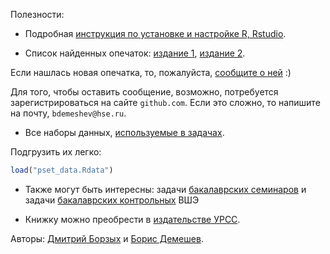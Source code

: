 Полезности:

* Подробная [инструкция по установке и настройке R, Rstudio](https://bdemeshev.github.io/installation/r/R_installation.html).

* Список найденных опечаток: [издание 1](https://github.com/bdemeshev/em_pset/raw/master/errata/errata_I/metrics_errata_I.pdf), [издание 2](https://github.com/bdemeshev/empset/issues?q=).

Если нашлась новая опечатка, то, пожалуйста, [сообщите о ней](https://github.com/bdemeshev/empset/issues/new) :) 

Для того, чтобы оставить сообщение, возможно, потребуется зарегистрироваться на сайте `github.com`. Если это сложно, то напишите на почту, `bdemeshev@hse.ru`.

* Все наборы данных, [используемые в задачах](https://github.com/bdemeshev/em_pset/raw/master/pset_data.Rdata).

Подгрузить их легко:

```r
load("pset_data.Rdata")
```

* Также могут быть интересны: задачи [бакалаврских семинаров](https://github.com/bdemeshev/metrics_pro) и задачи [бакалаврских контрольных](https://github.com/bdemeshev/metrics_hse_exams) ВШЭ


* Книжку можно преобрести в [издательстве УРСС](http://urss.ru/cgi-bin/db.pl?lang=Ru&blang=ru&page=Book&id=221890).

Авторы: [Дмитрий Борзых](https://www.hse.ru/org/persons/10299881) и [Борис Демешев](https://www.hse.ru/staff/bbd).

